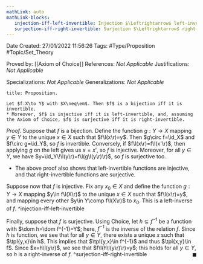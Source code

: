 ```yaml
---
mathLink: auto
mathLink-blocks:
   injection-iff-left-invertible: Injection $\Leftrightarrow$ left-invertible
   surjection-iff-right-invertible: Surjection $\Leftrightarrow$ right-invertible
---
```


<div class="topSpace"></div>

Date Created: 27/01/2022 11:56:26
Tags: #Type/Proposition #Topic/Set_Theory

Proved by: [[Axiom of Choice]]
References: <i>Not Applicable</i>
Justifications: <i>Not Applicable</i>

Specializations: <i>Not Applicable</i>
Generalizations: <i>Not Applicable</i>

``` ad-Proposition
title: Proposition.

Let $f:X\to Y$ with $X\neq\em$. Then $f$ is a bijection iff it is invertible.
* Moreover, $f$ is injective iff it is left-invertible, and, assuming the Axiom of Choice, $f$ is surjective iff it is right-invertible.

```

<i>Proof.</i> Suppose that $f$ is a bijection. Define the function $g:Y\to X$ mapping $y\in Y$ to the unique $x\in X$ such that $f\l(x\r)=y$. Then $g\circ f=\id_X$ and $f\circ g=\id_Y$, so $f$ is invertible. Conversely, if $f\l(x\r)=f\l(x'\r)$, then applying $g$ on the left gives us $x=x'$, so $f$ is injective. Moreover, for all $y\in Y$, we have $y=\id_Y\!\l(y\r)=f\l(g\l(y\r)\r)$, so $f$ is surjective too.
* The above proof also shows that left-invertible functions are injective, and that right-invertible functions are surjective.

Suppose now that $f$ is injective. Fix any $x_0\in X$ and define the function $g:Y\to X$ mapping $y\in f\l(X\r)$ to the unique $x\in X$ such that $f\l(x\r)=y$, and mapping every other $y\in Y\comp f\l(X\r)$ to $x_0$. This is a left-inverse of $f$.
^injection-iff-left-invertible

Finally, suppose that $f$ is surjective. Using Choice, let $h\subseteq f^{-1}$ be a function with $\dom h=\dom f^{-1}=Y$; here, $f^{-1}$ is the inverse of the relation $f$. Since $h$ is function, we see that for all $y\in Y$, there exists a unique $x$ such that $\tpl{y,x}\in h$. This implies that $\tpl{y,x}\in f^{-1}$ and thus $\tpl{x,y}\in f$. Since $x=h\l(y\r)$, we see that $f\l(h\l(y\r)\r)=y$; this holds for all $y\in Y$, so $h$ is a right-inverse of $f$.<span style="float:right;">$\blacksquare$</span>
^surjection-iff-right-invertible
